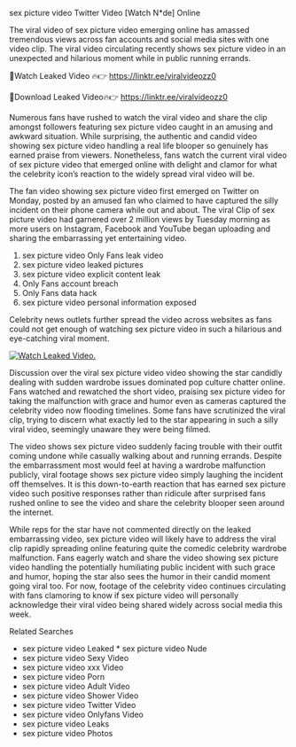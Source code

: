 ﻿sex picture video Twitter Video [Watch N*de] Online

The viral video of ﻿sex picture video emerging online has amassed tremendous views across fan accounts and social media sites with one video clip. The viral video circulating recently shows ﻿sex picture video in an unexpected and hilarious moment while in public running errands. 

🔴Watch Leaked Video 🔥👉  https://linktr.ee/viralvideozz0 

🔴Download Leaked Video🔥👉  https://linktr.ee/viralvideozz0 

Numerous fans have rushed to watch the viral video and share the clip amongst followers featuring ﻿sex picture video caught in an amusing and awkward situation. While surprising, the authentic and candid video showing ﻿sex picture video handling a real life blooper so genuinely has earned praise from viewers. Nonetheless, fans watch the current viral video of ﻿sex picture video that emerged online with delight and clamor for what the celebrity icon’s reaction to the widely spread viral video will be.

The fan video showing ﻿sex picture video first emerged on Twitter on Monday, posted by an amused fan who claimed to have captured the silly incident on their phone camera while out and about. The viral Clip of ﻿sex picture video had garnered over 2 million views by Tuesday morning as more users on Instagram, Facebook and YouTube began uploading and sharing the embarrassing yet entertaining video. 

1. ﻿sex picture video Only Fans leak video
2. ﻿sex picture video leaked pictures
3. ﻿sex picture video explicit content leak
4. Only Fans account breach
5. Only Fans data hack
6. ﻿sex picture video personal information exposed

Celebrity news outlets further spread the video across websites as fans could not get enough of watching ﻿sex picture video in such a hilarious and eye-catching viral moment. 

[![Watch Leaked Video.](https://miro.medium.com/v2/resize:fit:828/format:webp/1*cilzJN44JGOrTw9NJCrNHA.gif "Watch Leaked Video")](https://linktr.ee/viralvideozz0)

Discussion over the viral ﻿sex picture video video showing the star candidly dealing with sudden wardrobe issues dominated pop culture chatter online. Fans watched and rewatched the short video, praising ﻿sex picture video for taking the malfunction with grace and humor even as cameras captured the celebrity video now flooding timelines. Some fans have scrutinized the viral clip, trying to discern what exactly led to the star appearing in such a silly viral video, seemingly unaware they were being filmed.

The video shows ﻿sex picture video suddenly facing trouble with their outfit coming undone while casually walking about and running errands. Despite the embarrassment most would feel at having a wardrobe malfunction publicly, viral footage shows ﻿sex picture video simply laughing the incident off themselves. It is this down-to-earth reaction that has earned ﻿sex picture video such positive responses rather than ridicule after surprised fans rushed online to see the video and share the celebrity blooper seen around the internet.  

While reps for the star have not commented directly on the leaked embarrassing video, ﻿sex picture video will likely have to address the viral clip rapidly spreading online featuring quite the comedic celebrity wardrobe malfunction. Fans eagerly watch and share the video showing ﻿sex picture video handling the potentially humiliating public incident with such grace and humor, hoping the star also sees the humor in their candid moment going viral too. For now, footage of the celebrity video continues circulating with fans clamoring to know if ﻿sex picture video will personally acknowledge their viral video being shared widely across social media this week.

Related Searches
* ﻿sex picture video Leaked
﻿* sex picture video Nude
* ﻿sex picture video Sexy Video
* ﻿sex picture video xxx Video
* ﻿sex picture video Porn
* ﻿sex picture video Adult Video
* ﻿sex picture video Shower Video
* ﻿sex picture video Twitter Video
* ﻿sex picture video Onlyfans Video
* ﻿sex picture video Leaks
* ﻿sex picture video Photos